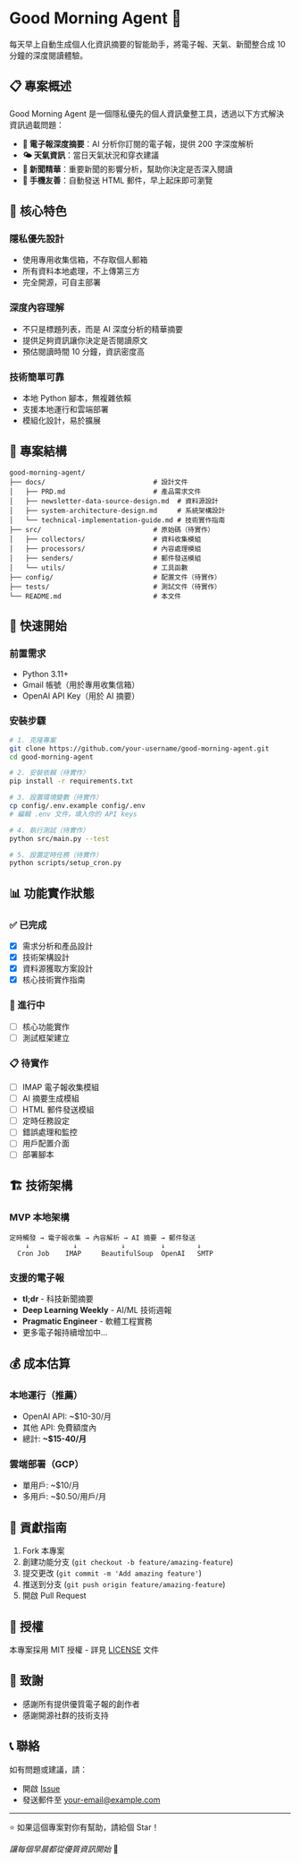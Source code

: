 # Good Morning Agent 🌅

每天早上自動生成個人化資訊摘要的智能助手，將電子報、天氣、新聞整合成 10 分鐘的深度閱讀體驗。

## 📋 專案概述

Good Morning Agent 是一個隱私優先的個人資訊彙整工具，透過以下方式解決資訊過載問題：

- **📧 電子報深度摘要**：AI 分析你訂閱的電子報，提供 200 字深度解析
- **🌤️ 天氣資訊**：當日天氣狀況和穿衣建議
- **📰 新聞精華**：重要新聞的影響分析，幫助你決定是否深入閱讀
- **📱 手機友善**：自動發送 HTML 郵件，早上起床即可瀏覽

## 🎯 核心特色

### 隱私優先設計
- 使用專用收集信箱，不存取個人郵箱
- 所有資料本地處理，不上傳第三方
- 完全開源，可自主部署

### 深度內容理解
- 不只是標題列表，而是 AI 深度分析的精華摘要
- 提供足夠資訊讓你決定是否閱讀原文
- 預估閱讀時間 10 分鐘，資訊密度高

### 技術簡單可靠
- 本地 Python 腳本，無複雜依賴
- 支援本地運行和雲端部署
- 模組化設計，易於擴展

## 📁 專案結構

```
good-morning-agent/
├── docs/                           # 設計文件
│   ├── PRD.md                      # 產品需求文件
│   ├── newsletter-data-source-design.md  # 資料源設計
│   ├── system-architecture-design.md     # 系統架構設計
│   └── technical-implementation-guide.md # 技術實作指南
├── src/                            # 原始碼（待實作）
│   ├── collectors/                 # 資料收集模組
│   ├── processors/                 # 內容處理模組
│   ├── senders/                    # 郵件發送模組
│   └── utils/                      # 工具函數
├── config/                         # 配置文件（待實作）
├── tests/                          # 測試文件（待實作）
└── README.md                       # 本文件
```

## 🚀 快速開始

### 前置需求

- Python 3.11+
- Gmail 帳號（用於專用收集信箱）
- OpenAI API Key（用於 AI 摘要）

### 安裝步驟

```bash
# 1. 克隆專案
git clone https://github.com/your-username/good-morning-agent.git
cd good-morning-agent

# 2. 安裝依賴（待實作）
pip install -r requirements.txt

# 3. 設置環境變數（待實作）
cp config/.env.example config/.env
# 編輯 .env 文件，填入你的 API keys

# 4. 執行測試（待實作）
python src/main.py --test

# 5. 設置定時任務（待實作）
python scripts/setup_cron.py
```

## 📊 功能實作狀態

### ✅ 已完成
- [x] 需求分析和產品設計
- [x] 技術架構設計
- [x] 資料源獲取方案設計
- [x] 核心技術實作指南

### 🚧 進行中
- [ ] 核心功能實作
- [ ] 測試框架建立

### 📋 待實作
- [ ] IMAP 電子報收集模組
- [ ] AI 摘要生成模組
- [ ] HTML 郵件發送模組
- [ ] 定時任務設定
- [ ] 錯誤處理和監控
- [ ] 用戶配置介面
- [ ] 部署腳本

## 🏗️ 技術架構

### MVP 本地架構
```
定時觸發 → 電子報收集 → 內容解析 → AI 摘要 → 郵件發送
    ↓           ↓           ↓         ↓        ↓
  Cron Job    IMAP     BeautifulSoup  OpenAI   SMTP
```

### 支援的電子報
- **tl;dr** - 科技新聞摘要
- **Deep Learning Weekly** - AI/ML 技術週報  
- **Pragmatic Engineer** - 軟體工程實務
- 更多電子報持續增加中...

## 💰 成本估算

### 本地運行（推薦）
- OpenAI API: ~$10-30/月
- 其他 API: 免費額度內
- 總計: **~$15-40/月**

### 雲端部署（GCP）
- 單用戶: ~$10/月
- 多用戶: ~$0.50/用戶/月

## 🤝 貢獻指南

1. Fork 本專案
2. 創建功能分支 (`git checkout -b feature/amazing-feature`)
3. 提交更改 (`git commit -m 'Add amazing feature'`)
4. 推送到分支 (`git push origin feature/amazing-feature`)
5. 開啟 Pull Request

## 📄 授權

本專案採用 MIT 授權 - 詳見 [LICENSE](LICENSE) 文件

## 🙏 致謝

- 感謝所有提供優質電子報的創作者
- 感謝開源社群的技術支持

## 📞 聯絡

如有問題或建議，請：
- 開啟 [Issue](https://github.com/your-username/good-morning-agent/issues)
- 發送郵件至 your-email@example.com

---

⭐ 如果這個專案對你有幫助，請給個 Star！

*讓每個早晨都從優質資訊開始* 🌅
